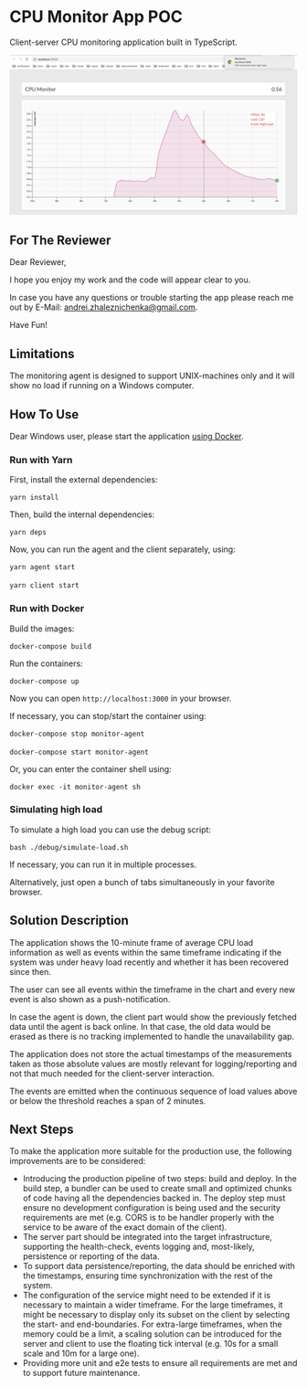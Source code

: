 # CPU Monitor App POC

Client-server CPU monitoring application built in TypeScript.

![Screenshot](./docs/screenshot.png)

## For The Reviewer

Dear Reviewer,

I hope you enjoy my work and the code will appear clear to you.

In case you have any questions or trouble starting the app please reach me out by E-Mail: andrei.zhaleznichenka@gmail.com.

Have Fun!

## Limitations

The monitoring agent is designed to support UNIX-machines only and it will show no load if running on a Windows computer.

## How To Use

Dear Windows user, please start the application [using Docker](#run-with-docker).

### Run with Yarn

First, install the external dependencies:

```
yarn install
```

Then, build the internal dependencies:

```
yarn deps
```

Now, you can run the agent and the client separately, using:

```
yarn agent start

yarn client start
```

### Run with Docker

Build the images:

```
docker-compose build
```

Run the containers:

```
docker-compose up
```

Now you can open `http://localhost:3000` in your browser.

If necessary, you can stop/start the container using:

```
docker-compose stop monitor-agent

docker-compose start monitor-agent
```

Or, you can enter the container shell using:

```
docker exec -it monitor-agent sh
```

### Simulating high load

To simulate a high load you can use the debug script:

```
bash ./debug/simulate-load.sh
```

If necessary, you can run it in multiple processes.

Alternatively, just open a bunch of tabs simultaneously in your favorite browser.

## Solution Description

The application shows the 10-minute frame of average CPU load information as well as events within the same timeframe indicating if the system was under heavy load recently and whether it has been recovered since then.

The user can see all events within the timeframe in the chart and every new event is also shown as a push-notification.

In case the agent is down, the client part would show the previously fetched data until the agent is back online. In that case, the old data would be erased as there is no tracking implemented to handle the unavailability gap.

The application does not store the actual timestamps of the measurements taken as those absolute values are mostly relevant for logging/reporting and not that much needed for the client-server interaction.

The events are emitted when the continuous sequence of load values above or below the threshold reaches a span of 2 minutes.

## Next Steps

To make the application more suitable for the production use, the following improvements are to be considered:

- Introducing the production pipeline of two steps: build and deploy. In the build step, a bundler can be used to create small and optimized chunks of code having all the dependencies backed in. The deploy step must ensure no development configuration is being used and the security requirements are met (e.g. CORS is to be handler properly with the service to be aware of the exact domain of the client).
- The server part should be integrated into the target infrastructure, supporting the health-check, events logging and, most-likely, persistence or reporting of the data.
- To support data persistence/reporting, the data should be enriched with the timestamps, ensuring time synchronization with the rest of the system.
- The configuration of the service might need to be extended if it is necessary to maintain a wider timeframe. For the large timeframes, it might be necessary to display only its subset on the client by selecting the start- and end-boundaries. For extra-large timeframes, when the memory could be a limit, a scaling solution can be introduced for the server and client to use the floating tick interval (e.g. 10s for a small scale and 10m for a large one).
- Providing more unit and e2e tests to ensure all requirements are met and to support future maintenance.
